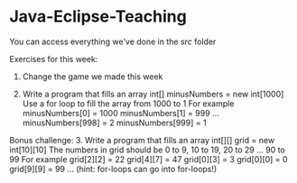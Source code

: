 ﻿# Java-Eclipse-Teaching

You can access everything we've done in the *src* folder

Exercises for this week:

1. Change the game we made this week

2. Write a program that fills an array
  int[] minusNumbers = new int[1000]
  Use a for loop to fill the array from 1000 to 1
  For example
  minusNumbers[0] = 1000
  minusNumbers[1] = 999
  ...
  minusNumbers[998] = 2
  minusNumbers[999] = 1
  
Bonus challenge:
3. Write a program that fills an array
   int[][] grid = new int[10][10]
   The numbers in grid should be 0 to 9, 10 to 19, 20 to 29 ... 90 to 99
   For example
   grid[2][2] = 22
   grid[4][7] = 47
   grid[0][3] = 3
   grid[0][0] = 0
   grid[9][9] = 99
   ...
   (hint: for-loops can go into for-loops!)
